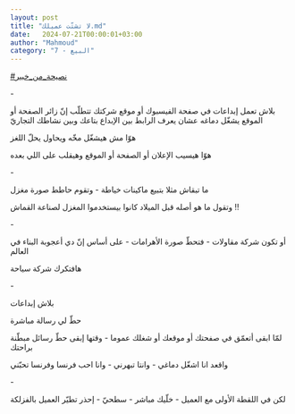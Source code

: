 ```yaml
---
layout: post
title: "لا تشتّت عميلك.md"
date:   2024-07-21T00:00:01+03:00
author: "Mahmoud"
category: "7 - البيع"
---
```

[<u>\#نصيحة_من_خبير</u>](https://www.facebook.com/hashtag/%D9%86%D8%B5%D9%8A%D8%AD%D8%A9_%D9%85%D9%86_%D8%AE%D8%A8%D9%8A%D8%B1?__eep__=6&__cft__%5b0%5d=AZUPbKWjSG9oUcfK-vCJ0gF8j9J-PxEBasxKxH_ICUWF2rhLOLvd3lJUcREZKAZ3mF1wulJJEwZrMSJA3rK0HVtu_cbd7xbOKPlQlggEx2a5mPI0zDAjgZfcNFWz9P8n6T-geEStRqaVdJc6jsdT6P4TG-P7wUu1g1xJFJbrlIeoEU4rPrUsWBuqjzMIxM6BlGw&__tn__=*NK-R)

\-

بلاش تعمل إبداعات في صفحة الفيسبوك أو موقع شركتك تتطلّب
إنّ زائر الصفحة أو الموقع يشغّل دماغه عشان يعرف الرابط بين الإبداع بتاعك
وبين نشاطك التجاريّ

هوّا مش هيشغّل مخّه ويحاول يحلّ اللغز

هوّا هيسيب الإعلان أو الصفحة أو الموقع وهيقلب على اللي
بعده

\-

ما تبقاش مثلا بتبيع ماكينات خياطة - وتقوم حاطط صورة
مغزل

وتقول ما هو أصله قبل الميلاد كانوا بيستخدموا المغزل
لصناعة القماش !!

\-

أو تكون شركة مقاولات - فتحطّ صورة الأهرامات - على أساس إنّ
دي أعجوبة البناء في العالم

هافتكرك شركة سياحة

\-

بلاش إبداعات

حطّ لي رسالة مباشرة

لمّا ابقى أتعمّق في صفحتك أو موقعك أو شغلك عموما - وقتها
إبقى حطّ رسائل مبطّنة براحتك

واقعد انا اشغّل دماغي - وانتا تبهرني - وانا احب فرنسا
وفرنسا تحبّني

\-

لكن في اللقطة الأولى مع العميل - خلّيك مباشر - سطحيّ -
إحذر تطيّر العميل بالفزلكة
